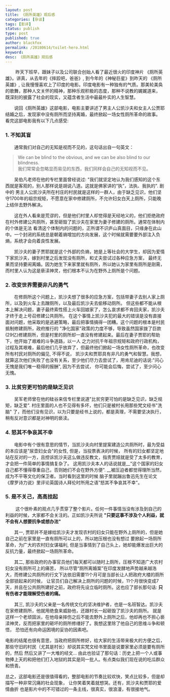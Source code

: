 ```yaml
---
layout: post
title: 《厕所英雄》观后感
categories: [杂谈]
tags: [影评]
status: publish
type: post
published: true
author: blackfox
permalink: /20180614/toilet-hero.html
keyword: 
desc: 《厕所英雄》观后感 
---
```


&emsp;&emsp; 昨天下班早，跟妹子以及公司联合创始人看了最近很火的印度神片 《厕所英雄》。讲真，从去年的《摔跤吧，爸爸》, 到今年的《神秘巨星》到昨天的
《厕所英雄》, 让我慢慢喜欢上了印度的电影。印度电影有一种独有的气质。那美轮美奂的歌舞，那种人文关怀的精神，那种乐观积极的态度，那种不说教的娓娓道来，
既深刻的披露了社会的现实，又蕴含者生活中最最朴实的人生智慧。

&emsp;&emsp;说回《厕所英雄》这部电影，电影主要讲述了男主人公凯沙夫和女主人公贾耶结婚之后，发现家中没有厕所而坚持离婚，最终掀起一场女性厕所革命的故事。
看完这部电影我有以下几点感受:

### 1. 不知其盲
&emsp;&emsp;通常我们对自己的无知是视而不见的，这句话出自一句英文：

> We can be blind to the obvious, and we can be also blind to our blindness. <br/>
我们常常会忽略显而易见的东西，我们同样会自己的无知视而不见。

&emsp;&emsp;吴伯凡老师在他的专栏里面曾经说过: "我们就坚定地认为我们感知的这个东西就是客观的，别人那样说是胡说八道。这就是佛家讲的“执”，法执、我执的". 剧中的
男主人公凯沙夫所在村庄的村民就是这样的一群人，由于缺乏见识，他们坚守1700年的祖宗规矩，不愿意在家中修建厕所，不允许妇女白天上厕所，只能晚上结伴去野外解决。

&emsp;&emsp;这在外人看来是荒谬的，但是他们村里人却觉得是天经地义的，他们拒绝政府在村外修建公共厕所，甚至砸毁了凯沙夫在家里为妻子修建的厕所。通常在体制内的个体是无法
看清这个体制内的问题的，正所谓不识庐山真面目，只缘身在此山中。一个封闭的系统总是朝着熵增加的方向发展，这个时候就需要要外部注入负熵，系统才会向着良性发展。

&emsp;&emsp;凯沙夫的妻子贾耶就是这个外部的负熵，她是上等社会的大学生，却因为爱情下家凯沙夫，嫁到村里之后发现没有厕所，和丈夫尝试过各种应急方案，
最终无果而坚持要闹离婚。因为她生下来家里就有厕所，所以她认为家里有厕所是刚需，而村里人认为这是亵渎神灵，他们根本不认为在野外上厕所是个问题。

### 2. 改变世界需要非凡的勇气
&emsp;&emsp;在修厕所这个问题上，凯沙夫想了很多的应急方案，包括带妻子去别人家上厕所，以及到火车上去蹭厕所，以及最后凯沙夫去偷移动厕所。
但这些都不能从根本上解决问题，妻子最终索性搭上火车回娘家了，怎么哀求都不肯回夫家，凯沙夫才终于走上号召修建公共厕所。
在这个事情上凯沙夫犯的最大的错误是没有直接面对问题，他采取的是逃避策略，最后把事情搞得一团糟。这个问题的根本是村民抵制修建厕所，政府推行的
"净化国家"政策的力度不够，导致虽然国家拨了巨款(29亿)修建厕所，但是村里的厕所却一直没有修建起来。最后在妻子贾耶的帮助下，他开始了艰难的斗争道路，以一人
之力对抗千年祖宗规矩和政府行政机构，过程及其艰难，最后他们几乎放弃了，但最终他们掀起一场女性厕所革命，也改变所有村民对厕所的偏见, 不得不说，
凯沙夫和贾耶具有非凡的勇气和智慧。我想，就算这次他们失败了也没有关系，至少他们尽力去尝试了，用肯尼迪的话说:"问心无愧是我们唯一稳得的报酬", 因为不去尝试，
你可能会后悔，尝试了，至少问心无愧。

### 3. 比贫穷更可怕的是缺乏见识

&emsp;&emsp;吴军老师曾在他的硅谷来信专栏里说道"比贫穷更可怕的是缺乏见识，缺乏规矩，缺乏爱". 村庄里面的人也不见得有多坏，他们只是被村长用那些梵文经书"洗脑"
了，而他们没有见识，以为只要是经书上说的，都是真理，不需要坚决执行，稍有反对意识都是对神明的亵渎。

### 4. 怒其不争哀其不幸
&emsp;&emsp;电影中有个很有意思的情节，当凯沙夫向村里提案建造公共厕所时，最为受益的本应该是"尿壶妇女会"的女性, 但是，当投票表决的时候，
所有的妇女都坚定地站在反对的一方，且控诉凯沙夫这么做违反教文，指责贾娅就是受了太多的教育，才会把一件简单的事情搞复杂了。
这用凯沙夫本人的话说就是__"这个国家的妇女自己都不懂得尊重自己，否则她们不会在野外方便". __被压迫者都觉得理所当然，成为不平等文化的保卫者。当时看到这里的时候
脑子里就蹦出鲁迅先生在论文《摩罗诗力说》里评论英国诗人拜伦时所用之语"怒其不争哀其不幸"。

### 5. 是不关己，高高挂起
&emsp;&emsp; 这个很朴素的观点几乎贯穿了整个影片。任何一件事情当没有涉及到自己的利益的时候，大家都不会关注的。正如凯沙夫所说
__"只要这事不涉及个人利益，就不会有人想要抗争或想办法"__

&emsp;&emsp;其一, 贾耶并不是嫁给凯沙夫才发现农村的妇女只能在野外上厕所的，但是她自己之前在家里是一直有厕所可以上的，所以她压根也没有想过
要掀起一场厕所革命，为广大的农村妇女谋福利, 但是当事情到了自己头上，她却能爆发出巨大的反抗力量，最终掀起一场厕所革命。

&emsp;&emsp;其二, 那些政府的办事官员他们每天都可以随时上厕所，压根不知道广大农村妇女没有厕所可上的痛苦，
所以尽管“厕所离婚案”在印度发酵地声势越来越浩大，而修建公共厕所的行文下达依旧需要11个月可是当部长让人把政府大楼的厕所全部锁起来的时候，
让官员们自己解决上厕所的问题的时候，11个月很快变成7天，并且在公共厕所建好之前，政府将先设立临时厕所。这也应了部长那句话: __只有伤者才能理解受伤者的痛。__

&emsp;&emsp;其三, 凯沙夫的父亲是一名传统文化的坚决维护者，也是一名班智达。凯沙夫在家修建厕所，他就用绝食来威胁他，还跟村长一起砸毁了凯沙夫的厕所。
就是这样一个老顽固派，在他母亲摔伤之后不能去野外上厕所之后，他却再也不担心亵渎神灵，反而把家里的砸坏的厕所修缮好了。我想这里除了他自己的思维斗争和顿悟，
恐怕还有向命运困境的妥协的因素吧。

电影的结尾也很有意思，当政府把厕所修好，给大家的生活带来极大的方便之后，那些守旧的村民（尤其是村长）却说其实梵文经书里面是说要家里必须是要有厕所的，然后
然后又讲了一大堆的经文... 由此也验证了那句话：历史上把一个人或事物捧上天的和把他们打入地狱的其实是同一批人。有点类似我们现在说的吃瓜群众和愤青。

总之，这部电影还是很值得看的，整部电影的节奏比较欢快，笑点比较多，但是却描写一种非常沉痛的社会现象， 让你笑着笑着就想哭。还有，凯沙夫和贾耶的爱情曲折
也是影片中的不可错过的一条主线，很真实，很浪漫，有很接地气。




